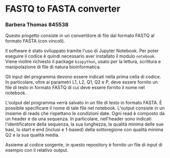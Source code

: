 # FASTQ to FASTA converter
### Barbera Thomas 845538

Questo progetto consiste in un convertitore di file dal formato FASTQ al formato FASTA (con vincoli).

Il software è stato sviluppato tramite l'uso di Jupyter Notebook. Per poter eseguire il codice è quindi necessario aver installato il modulo `notebook`.
Viene inoltre richiesto il package `biopython`, usato per la lettura, scrittura e manipolazione di file di natura bioinformatica.

Gli input del programma devono essere indicati nella prima cella di codice. In particolare, oltre ai parametri L1, L2, Q1, Q2 e P, deve essere fornito un file di testo in formato FASTQ di cui deve essere fornito il nome nel notebook.

L'output del programma verrà salvato in un file di testo in formato FASTA. È possibile specificare il nome di tale file nel notebook.
L'output consiste in un insieme di reads che rispettano le condizioni date. Ogni read è composto da un header e da una sequenza. In particolare, nell'header sono indicati l'identificatore della sequenza, la sua lunghezza, la qualità minima delle sue basi, lo start e end (inclusi e 1-based) della sottoregione con qualità minima Q2 e la sua qualità media.

Assieme al codice sorgente, in questo repository è fornito un file di input di esempio con il relativo output.

